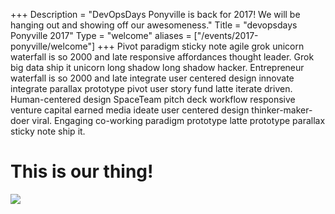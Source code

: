 +++
Description = "DevOpsDays Ponyville is back for 2017! We will be hanging out and showing off our awesomeness."
Title = "devopsdays Ponyville 2017"
Type = "welcome"
aliases = ["/events/2017-ponyville/welcome"]
+++
Pivot paradigm sticky note agile grok unicorn waterfall is so 2000 and late responsive affordances thought leader. Grok big data ship it unicorn long shadow long shadow hacker. Entrepreneur waterfall is so 2000 and late integrate user centered design innovate integrate parallax prototype pivot user story fund latte iterate driven. Human-centered design SpaceTeam pitch deck workflow responsive venture capital earned media ideate user centered design thinker-maker-doer viral. Engaging co-working paradigm prototype latte prototype parallax sticky note ship it.

# This is our thing!

<img src ="/events/2017-ponyville/want.gif">
